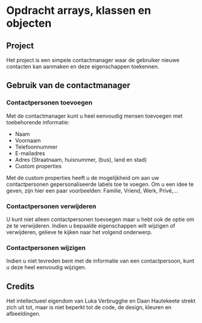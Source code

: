 # Opdracht arrays, klassen en objecten

## Project
Het project is een simpele contactmanager waar de gebruiker nieuwe contacten kan aanmaken en deze eigenschappen toekennen.

## Gebruik van de contactmanager

### Contactpersonen toevoegen
Met de contactmanager kunt u heel eenvoudig mensen toevoegen met toebehorende informatie:

- Naam
- Voornaam
- Telefoonnummer
- E-mailadres
- Adres (Straatnaam, huisnummer, (bus), land en stad)
- Custom properties

Met de custom properties heeft u de mogelijkheid om aan uw contactpersonen gepersonaliseerde labels toe te voegen.
Om u een idee te geven, zijn hier een paar voorbeelden: Familie, Vriend, Werk, Privé,... 

### Contactpersonen verwijderen
U kunt niet alleen contactpersonen toevoegen maar u hebt ook de optie om ze te verwijderen.
Indien u bepaalde eigenschappen wilt wijzigen of verwijderen, gelieve te kijken naar het volgend onderwerp.

### Contactpersonen wijzigen
Indien u niet tevreden bent met de informatie van een contactpersoon, kunt u deze heel eenvoudig wijzigen.

## Credits
Het intellectueel eigendom van Luka Verbrugghe en Daan Hautekeete strekt zich uit tot, maar is niet beperkt tot de code, de design, kleuren en afbeeldingen.
